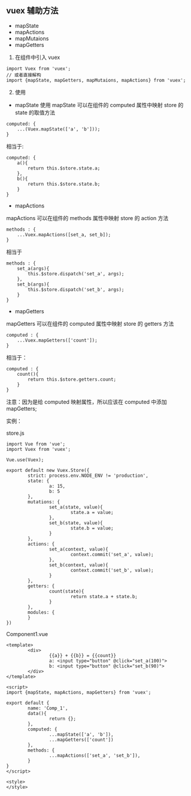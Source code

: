 ## vuex 辅助方法

+ mapState
+ mapActions
+ mapMutaions
+ mapGetters

1. 在组件中引入 vuex
```
import Vuex from 'vuex';
// 或者直接解构
import {mapState, mapGetters, mapMutaions, mapActions} from 'vuex';
```

2. 使用  

- mapState
使用 mapState 可以在组件的 computed 属性中映射 store 的 state 的取值方法

```
computed: {
	...(Vuex.mapState(['a', 'b']));
}
```
相当于:
```
computed: {
	a(){
		return this.$store.state.a;
	},
	b(){
		return this.$store.state.b;		
	}
}
```

- mapActions

mapActions 可以在组件的 methods 属性中映射 store 的 action 方法

```
methods : {
	...Vuex.mapActions([set_a, set_b]);
}
```

相当于

```
methods : {
	set_a(args){
		this.$store.dispatch('set_a', args);
	},
	set_b(args){
		this.$store.dispatch('set_b', args);
	}
}
```

- mapGetters

mapGetters 可以在组件的 computed 属性中映射 store 的 getters 方法

```
computed : {
	...Vuex.mapGetters(['count']);
}
```
相当于：
```
computed : {
	count(){
		return this.$store.getters.count;
	}
}
```
注意：因为是给 computed 映射属性，所以应该在 computed 中添加 mapGetters;

实例：

store.js
```
import Vue from 'vue';
import Vuex from 'vuex';

Vue.use(Vuex);

export default new Vuex.Store({
        strict: process.env.NODE_ENV != 'production',
        state: {
                a: 15,
                b: 5
        },
        mutations: {
                set_a(state, value){
                        state.a = value;
                },
                set_b(state, value){
                        state.b = value;
                }
        },
        actions: {
                set_a(context, value){
                        context.commit('set_a', value);
                },
                set_b(context, value){
                        context.commit('set_b', value);
                }
        },
        getters: {
                count(state){
                        return state.a + state.b;
                }
        },
        modules: {
        }
})
```

Component1.vue
```
<template>
        <div>
                {{a}} + {{b}} = {{count}}
                a: <input type="button" @click="set_a(100)">
                b: <input type="button" @click="set_b(90)">
        </div>
</template>

<script>
import {mapState, mapActions, mapGetters} from 'vuex';

export default {
        name: 'Comp_1',
        data(){
                return {};
        },
        computed: {
                ...mapState(['a', 'b']),
                ...mapGetters(['count'])
        },
        methods: {
                ...mapActions(['set_a', 'set_b']),
        }
}
</script>

<style>
</style>
```
